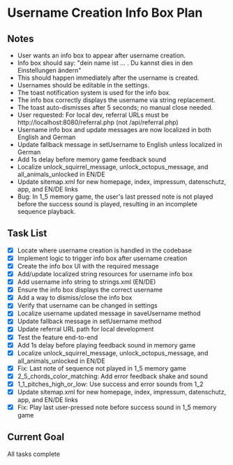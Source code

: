# Username Creation Info Box Plan

## Notes
- User wants an info box to appear after username creation.
- Info box should say: "dein name ist ... . Du kannst dies in den Einstellungen ändern"
- This should happen immediately after the username is created.
- Usernames should be editable in the settings.
- The toast notification system is used for the info box.
- The info box correctly displays the username via string replacement.
- The toast auto-dismisses after 5 seconds; no manual close needed.
- User requested: For local dev, referral URLs must be http://localhost:8080/referral.php (not /api/referral.php)
- Username info box and update messages are now localized in both English and German
- Update fallback message in setUsername to English unless localized in German
- Add 1s delay before memory game feedback sound
- Localize unlock_squirrel_message, unlock_octopus_message, and all_animals_unlocked in EN/DE
- Update sitemap.xml for new homepage, index, impressum, datenschutz, app, and EN/DE links
- Bug: In 1_5 memory game, the user's last pressed note is not played before the success sound is played, resulting in an incomplete sequence playback.

## Task List
- [x] Locate where username creation is handled in the codebase
- [x] Implement logic to trigger info box after username creation
- [x] Create the info box UI with the required message
- [x] Add/update localized string resources for username info box
- [x] Add username info string to strings.xml (EN/DE)
- [x] Ensure the info box displays the correct username
- [x] Add a way to dismiss/close the info box
- [x] Verify that username can be changed in settings
- [x] Localize username updated message in saveUsername method
- [x] Update fallback message in setUsername method
- [x] Update referral URL path for local development
- [x] Test the feature end-to-end
- [x] Add 1s delay before playing feedback sound in memory game
- [x] Localize unlock_squirrel_message, unlock_octopus_message, and all_animals_unlocked in EN/DE
- [x] Fix: Last note of sequence not played in 1_5 memory game
- [x] 2_5_chords_color_matching: Add error feedback shake and sound
- [x] 1_1_pitches_high_or_low: Use success and error sounds from 1_2
- [x] Update sitemap.xml for new homepage, index, impressum, datenschutz, app, and EN/DE links
- [x] Fix: Play last user-pressed note before success sound in 1_5 memory game

## Current Goal
All tasks complete
